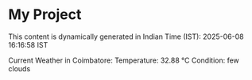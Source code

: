 # My Project

This content is dynamically generated in Indian Time (IST): 2025-06-08 16:16:58 IST


Current Weather in Coimbatore:
Temperature: 32.88 °C
Condition: few clouds
